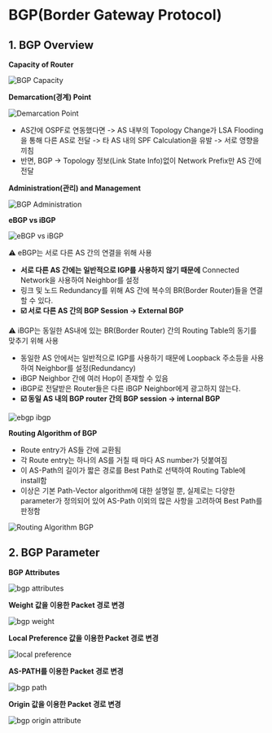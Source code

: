 # BGP(Border Gateway Protocol)

## 1. BGP Overview

**Capacity of Router**  

![BGP Capacity](./imgs/bgp_capacity.PNG)

**Demarcation(경계) Point**

![Demarcation Point](./imgs/demarcation_point.PNG)

- AS간에 OSPF로 연동했다면 -> AS 내부의 Topology Change가 LSA Flooding을 통해 다른 AS로 전달 -> 타 AS 내의 SPF Calculation을 유발 -> 서로 영향을 끼침
- 반면, BGP -> Topology 정보(Link State Info)없이 Network Prefix만 AS 간에 전달

**Administration(관리) and Management**

![BGP Administration](./imgs/bgp_administration.PNG)

**eBGP vs iBGP**

![eBGP vs iBGP](./imgs/ebgp_ibgp.PNG)

:warning: eBGP는 서로 다른 AS 간의 연결을 위해 사용

- **서로 다른 AS 간에는 일반적으로 IGP를 사용하지 않기 때문에** Connected Network을 사용하여 Neighbor를 설정
- 링크 및 노드 Redundancy를 위해 AS 간에 복수의 BR(Border Router)들을 연결할 수 있다.
- **:ballot_box_with_check: 서로 다른 AS 간의 BGP Session -> External BGP**

:warning: iBGP는 동일한 AS내에 있는 BR(Border Router) 간의 Routing Table의 동기를 맞추기 위해 사용

- 동일한 AS 안에서는 일반적으로 IGP를 사용하기 때문에 Loopback 주소등을 사용하여 Neighbor를 설정(Redundancy)
- iBGP Neighbor 간에 여러 Hop이 존재할 수 있음
- iBGP로 전달받은 Router들은 다른 iBGP Neighbor에게 광고하지 않는다.
- **:ballot_box_with_check: 동일 AS 내의 BGP router 간의 BGP session -> internal BGP**

![ebgp ibgp](./imgs/ebgp_ibgp2.PNG)

**Routing Algorithm of BGP**

- Route entry가 AS들 간에 교환됨
- 각 Route entry는 하나의 AS를 거칠 때 마다 AS number가 덧붙여짐
- 이 AS-Path의 길이가 짧은 경로를 Best Path로 선택하여 Routing Table에 install함
- 이상은 기본 Path-Vector algorithm에 대한 설명일 뿐, 실제로는 다양한 parameter가 정의되어 있어 AS-Path 이외의 많은 사항을 고려하여 Best Path를 판정함

![Routing Algorithm BGP](./imgs/routing_algorithm_bgp.PNG)

## 2. BGP Parameter

**BGP Attributes**

![bgp attributes](./imgs/bgp_attribute.PNG)

**Weight 값을 이용한 Packet 경로 변경**

![bgp weight](./imgs/bgp_weight.PNG)

**Local Preference 값을 이용한 Packet 경로 변경**

![local preference](./imgs/bgp_local_preference.PNG)

**AS-PATH를 이용한 Packet 경로 변경**

![bgp path](./imgs/bgp_path.PNG)

**Origin 값을 이용한 Packet 경로 변경**

![bgp origin attribute](./imgs/bgp_origin_attribute.PNG)

